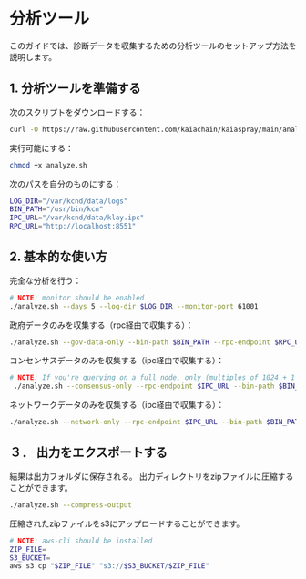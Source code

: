 # 分析ツール

このガイドでは、診断データを収集するための分析ツールのセットアップ方法を説明します。

## 1. 分析ツールを準備する

次のスクリプトをダウンロードする：

```bash
curl -O https://raw.githubusercontent.com/kaiachain/kaiaspray/main/analyze.sh
```

実行可能にする：

```bash
chmod +x analyze.sh
```

次のパスを自分のものにする：

```bash
LOG_DIR="/var/kcnd/data/logs"
BIN_PATH="/usr/bin/kcn"
IPC_URL="/var/kcnd/data/klay.ipc"
RPC_URL="http://localhost:8551"
```

## 2. 基本的な使い方

完全な分析を行う：

```bash
# NOTE: monitor should be enabled
./analyze.sh --days 5 --log-dir $LOG_DIR --monitor-port 61001
```

政府データのみを収集する（rpc経由で収集する）：

```bash
./analyze.sh --gov-data-only --bin-path $BIN_PATH --rpc-endpoint $RPC_URL --block-height 5
```

コンセンサスデータのみを収集する（ipc経由で収集する）：

```bash
# NOTE: If you're querying on a full node, only (multiples of 1024 + 1 or recent) block nums are available.
 ./analyze.sh --consensus-only --rpc-endpoint $IPC_URL --bin-path $BIN_PATH --block-height 1025
```

ネットワークデータのみを収集する（ipc経由で収集する）：

```bash
./analyze.sh --network-only --rpc-endpoint $IPC_URL --bin-path $BIN_PATH
```

## ３． 出力をエクスポートする

結果は出力フォルダに保存される。 出力ディレクトリをzipファイルに圧縮することができます。

```bash
./analyze.sh --compress-output
```

圧縮されたzipファイルをs3にアップロードすることができます。

```bash
# NOTE: aws-cli should be installed
ZIP_FILE=
S3_BUCKET=
aws s3 cp "$ZIP_FILE" "s3://$S3_BUCKET/$ZIP_FILE"
```